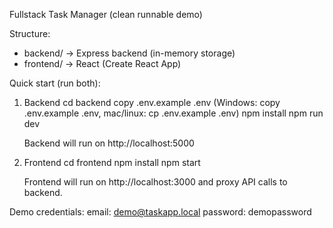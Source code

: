 Fullstack Task Manager (clean runnable demo)

Structure:
- backend/    -> Express backend (in-memory storage)
- frontend/   -> React (Create React App)

Quick start (run both):
1) Backend
   cd backend
   copy .env.example .env   (Windows: copy .env.example .env, mac/linux: cp .env.example .env)
   npm install
   npm run dev

   Backend will run on http://localhost:5000

2) Frontend
   cd frontend
   npm install
   npm start

   Frontend will run on http://localhost:3000 and proxy API calls to backend.

Demo credentials:
  email: demo@taskapp.local
  password: demopassword
